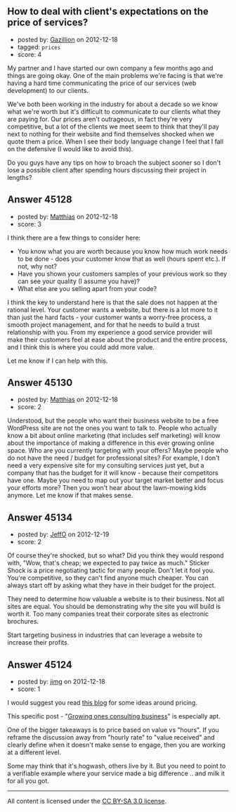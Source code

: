 ## How to deal with client's expectations on the price of services?

- posted by: [Gazillion](https://stackexchange.com/users/-1/22159-gazillion) on 2012-12-18
- tagged: `prices`
- score: 4

My partner and I have started our own company a few months ago and things are going okay. One of the main problems we're facing is that we're having a hard time communicating the price of our services (web development) to our clients.

We've both been working in the industry for about a decade so we know what we're worth but it's difficult to communicate to our clients what they are paying for. Our prices aren't outrageous, in fact they're very competitive, but a lot of the clients we meet seem to think that they'll pay next to nothing for their website and find themselves shocked when we quote them a price. When I see their body language change I feel that I fall on the defensive (I would like to avoid this).

Do you guys have any tips on how to broach the subject sooner so I don't lose a possible client after spending hours discussing their project in lengths?


## Answer 45128

- posted by: [Matthias](https://stackexchange.com/users/-1/18238-matthias) on 2012-12-18
- score: 3

I think there are a few things to consider here:

 - You know what you are worth because you know how much work needs to be done - does your customer know that as well (hours spent etc.). If not, why not?
 - Have you shown your customers samples of your previous work so they can see your quality (I assume you have)?
 - What else are you selling apart from your code?

I think the key to understand here is that the sale does not happen at the rational level. Your customer wants a website, but there is a lot more to it than just the hard facts - your customer wants a worry-free process, a smooth project management, and for that he needs to build a trust relationship with you. From my experience a good service provider will make their customers feel at ease about the product and the entire process, and I think this is where you could add more value.

Let me know if I can help with this.


## Answer 45130

- posted by: [Matthias](https://stackexchange.com/users/-1/18238-matthias) on 2012-12-18
- score: 2

Understood, but the people who want their business website to be a free WordPress site are not the ones you want to talk to. People who actually know a bit about online marketing (that includes self marketing) will know about the importance of making a difference in this ever growing online space. Who are you currently targeting with your offers? Maybe people who do not have the need / budget for professional sites? For example, I don't need a very expensive site for my consulting services just yet, but a company that has the budget for it will know - because their competitors have one. Maybe you need to map out your target market better and focus your efforts more? Then you won't hear about the lawn-mowing kids anymore. Let me know if that makes sense.


## Answer 45134

- posted by: [JeffO](https://stackexchange.com/users/-1/1796-jeffo) on 2012-12-19
- score: 2

Of course they're shocked, but so what? Did you think they would respond with, "Wow, that's cheap; we expected to pay twice as much." Sticker Shock is a price negotiating tactic for many people. Don't let it fool you. You're competitive, so they can't find anyone much cheaper. You can always start off by asking what they have in their budget for the project. 

They need to determine how valuable a website is to their business. Not all sites are equal. You should be demonstrating why the site you will build is worth it. Too many companies treat their corporate sites as electronic brochures. 

Start targeting business in industries that can leverage a website to increase their profits. 


## Answer 45124

- posted by: [jimg](https://stackexchange.com/users/-1/2380-jimg) on 2012-12-18
- score: 1

<p>I would suggest you read <a href="http://www.kalzumeus.com/blog/" rel="nofollow">this blog</a> for some ideas around pricing. </p>

<p>This specific post - "<a href="https://training.kalzumeus.com/newsletters/archive/consulting_1" rel="nofollow">Growing ones consulting business</a>" is especially apt. </p>

<p>One of the bigger takeaways is to price based on value vs "hours".  If you reframe the discussion away from "hourly rate" to "value received" and clearly define when it doesn't make sense to engage, then you are working at a different level. </p>

<p>Some may think that it's hogwash, others live by it.  But you need to point to a verifiable example where your service made a big difference .. and milk it for all you got.</p>




---

All content is licensed under the [CC BY-SA 3.0 license](https://creativecommons.org/licenses/by-sa/3.0/).

